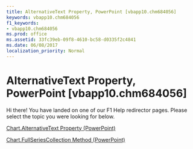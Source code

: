 ```yaml
---
title: AlternativeText Property, PowerPoint [vbapp10.chm684056]
keywords: vbapp10.chm684056
f1_keywords:
- vbapp10.chm684056
ms.prod: office
ms.assetid: 33fc39eb-09f8-4610-bc58-d0335f2c4841
ms.date: 06/08/2017
localization_priority: Normal
---
```



# AlternativeText Property, PowerPoint [vbapp10.chm684056]

Hi there! You have landed on one of our F1 Help redirector pages. Please select the topic you were looking for below.

[Chart.AlternativeText Property (PowerPoint)](http://msdn.microsoft.com/library/bdded8b9-5f6e-dd83-db04-0ce180bd2552%28Office.15%29.aspx)

[Chart.FullSeriesCollection Method (PowerPoint)](http://msdn.microsoft.com/library/3b5620c0-4c0f-7d89-e8ee-5e12d9c292e7%28Office.15%29.aspx)


